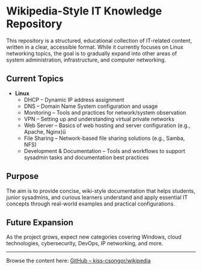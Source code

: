 # Wikipedia-Style IT Knowledge Repository

This repository is a structured, educational collection of IT-related content, written in a clear, accessible format. While it currently focuses on Linux networking topics, the goal is to gradually expand into other areas of system administration, infrastructure, and computer networking.

## Current Topics

- **Linux**
  - DHCP – Dynamic IP address assignment
  - DNS – Domain Name System configuration and usage
  - Monitoring – Tools and practices for network/system observation
  - VPN – Setting up and understanding virtual private networks
  - Web Server – Basics of web hosting and server configuration (e.g., Apache, Nginx)ű
  - File Sharing – Network-based file sharing solutions (e.g., Samba, NFS)
  - Development & Documentation – Tools and workflows to support sysadmin tasks and documentation best practices

## Purpose

The aim is to provide concise, wiki-style documentation that helps students, junior sysadmins, and curious learners understand and apply essential IT concepts through real-world examples and practical configurations.

## Future Expansion

As the project grows, expect new categories covering Windows, cloud technologies, cybersecurity, DevOps, IP networking, and more.

---

Browse the content here: [GitHub – kiss-csongor/wikipedia](https://github.com/kiss-csongor/wikipedia)

